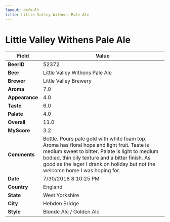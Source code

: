 ```yaml
---
layout: default
title: Little Valley Withens Pale Ale
---
```


# Little Valley Withens Pale Ale

| Field         | Value     |
|---------------|-----------|
| **BeerID** | 52372 |
| **Beer** | Little Valley Withens Pale Ale |
| **Brewer** | Little Valley Brewery |
| **Aroma** | 7.0 |
| **Appearance** | 4.0 |
| **Taste** | 6.0 |
| **Palate** | 4.0 |
| **Overall** | 11.0 |
| **MyScore** | 3.2 |
| **Comments** | Bottle. Pours pale gold with white foam top. Aroma has floral hops and light fruit. Taste is medium sweet to bitter. Palate is light to medium bodied, thin oily texture and a bitter finish. As good as the lager I drank on holiday but not the welcome home I was hoping for. |
| **Date** | 7/30/2018 8:10:25 PM |
| **Country** | England |
| **State** | West Yorkshire |
| **City** | Hebden Bridge |
| **Style** | Blonde Ale / Golden Ale |
